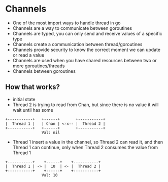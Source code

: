 # Channels

- One of the most import ways to handle thread in go
- Channels are a way to communicate between goroutines
- Channels are typed, you can only send and receive values of a specific type
- Channels create a communication between thread/goroutines
- Channels provide security to know the correct moment we can update or read a value
- Channels are used when you have shared resources between two or more goroutines/threads
- Channels between goroutines

## How that works?

- initial state
- Thread 2 is trying to read from Chan, but since there is no value it will wait until has some

```text
+-----------+   +------+       +-----------+
|  Thread 1 |   | Chan | <-x-- |  Thread 2 |
+-----------+   +------+       +-----------+
                Val: nil
```

- Thread 1 insert a value in the channel, so Thread 2 can read it, and then Thread 1 can continue, only when Thread 2 consumes the value from Thread 1

```text
+-----------+    +------+    +-----------+
|  Thread 1 | -> |  10  | <- |  Thread 2 |
+-----------+    +------+    +-----------+
                Val: 10
```
